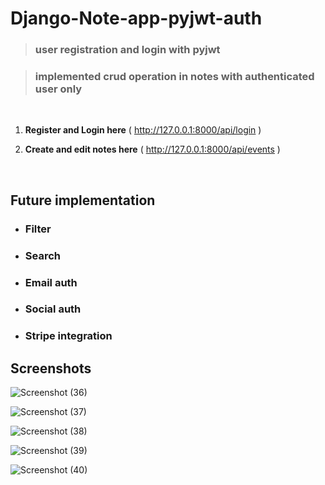 # Django-Note-app-pyjwt-auth
> ### user registration and login with pyjwt

> ### implemented crud operation in notes with authenticated user only
<br>

1. **Register and Login here**
( http://127.0.0.1:8000/api/login )

2. **Create and edit notes here**
( http://127.0.0.1:8000/api/events )

<br>

## Future implementation
- ### Filter
- ### Search
- ### Email auth
- ### Social auth
- ### Stripe integration

## Screenshots
![Screenshot (36)](https://user-images.githubusercontent.com/44203011/149704068-28549dcd-b6cd-4608-8f72-42e2f029265e.png)
<br>

![Screenshot (37)](https://user-images.githubusercontent.com/44203011/149704078-00f09648-80e2-4094-9609-dc84cfc85d1a.png)
<br>

![Screenshot (38)](https://user-images.githubusercontent.com/44203011/149704090-0901a848-b40f-429e-9b6a-bcdc4531b3e7.png)
<br>

![Screenshot (39)](https://user-images.githubusercontent.com/44203011/149704101-679dff4b-7cf9-45f9-8ef4-bd8c1641d9e1.png)
<br>

![Screenshot (40)](https://user-images.githubusercontent.com/44203011/149704112-0bbf19ad-0f3f-4fc0-8cdd-dc68b7f6de0a.png)


